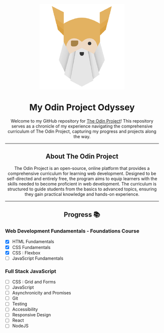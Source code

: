 <p align="center">
  <img src="./images/odin-project.png" />
</p>

<h1 align="center">My Odin Project Odyssey</h1>

<div align="center">
    
  Welcome to my GitHub repository for [The Odin Project](https://www.theodinproject.com/)!
  This repository serves as a chronicle of my experience navigating the comprehensive curriculum of The Odin Project,
  capturing my progress and projects along the way.

</div>

---

<h2 align="center">About The Odin Project</h2>

<div align="center">
  The Odin Project is an open-source, online platform that provides a comprehensive curriculum for learning web development. Designed to be self-directed and entirely free, the program aims to equip learners with the skills needed to become proficient in web development. The curriculum is structured to guide students from the basics to advanced topics, ensuring they gain practical knowledge and hands-on experience.
</div>

---

<h2 align="center">Progress 📚</h2>
<h3 align="left">Web Development Fundamentals - Foundations Course</h3>

- [x] HTML Fundamentals
- [x] CSS Fundamentals
- [x] CSS : Flexbox
- [ ] JavaScript Fundamentals

<h3 align="left">Full Stack JavaScript</h3>

- [ ] CSS : Grid and Forms
- [ ] JavaScript
- [ ] Asynchronicity and Promises
- [ ] Git
- [ ] Testing
- [ ] Accessibility
- [ ] Responsive Design
- [ ] React
- [ ] NodeJS
